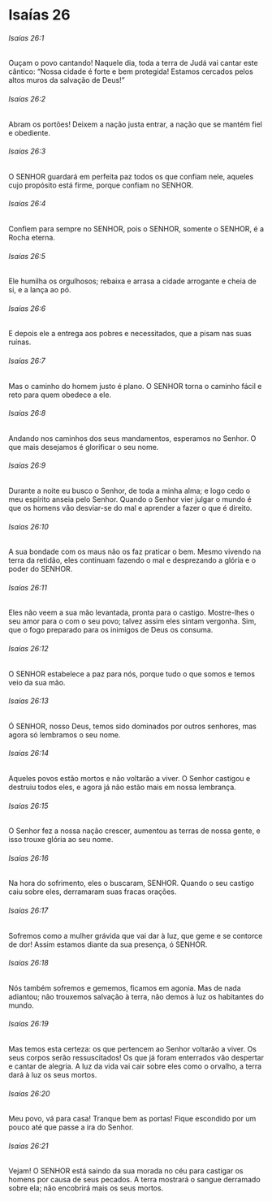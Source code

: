 # Isaías 26

###### Isaías 26:1

Ouçam o povo cantando! Naquele dia, toda a terra de Judá vai cantar este cântico: “Nossa cidade é forte e bem protegida! Estamos cercados pelos altos muros da salvação de Deus!”

###### Isaías 26:2

Abram os portões! Deixem a nação justa entrar, a nação que se mantém fiel e obediente.

###### Isaías 26:3

O SENHOR guardará em perfeita paz todos os que confiam nele, aqueles cujo propósito está firme, porque confiam no SENHOR.

###### Isaías 26:4

Confiem para sempre no SENHOR, pois o SENHOR, somente o SENHOR, é a Rocha eterna.

###### Isaías 26:5

Ele humilha os orgulhosos; rebaixa e arrasa a cidade arrogante e cheia de si, e a lança ao pó.

###### Isaías 26:6

E depois ele a entrega aos pobres e necessitados, que a pisam nas suas ruínas.

###### Isaías 26:7

Mas o caminho do homem justo é plano. O SENHOR torna o caminho fácil e reto para quem obedece a ele.

###### Isaías 26:8

Andando nos caminhos dos seus mandamentos, esperamos no Senhor. O que mais desejamos é glorificar o seu nome.

###### Isaías 26:9

Durante a noite eu busco o Senhor, de toda a minha alma; e logo cedo o meu espírito anseia pelo Senhor. Quando o Senhor vier julgar o mundo é que os homens vão desviar-se do mal e aprender a fazer o que é direito.

###### Isaías 26:10

A sua bondade com os maus não os faz praticar o bem. Mesmo vivendo na terra da retidão, eles continuam fazendo o mal e desprezando a glória e o poder do SENHOR.

###### Isaías 26:11

Eles não veem a sua mão levantada, pronta para o castigo. Mostre-lhes o seu amor para o com o seu povo; talvez assim eles sintam vergonha. Sim, que o fogo preparado para os inimigos de Deus os consuma.

###### Isaías 26:12

O SENHOR estabelece a paz para nós, porque tudo o que somos e temos veio da sua mão.

###### Isaías 26:13

Ó SENHOR, nosso Deus, temos sido dominados por outros senhores, mas agora só lembramos o seu nome.

###### Isaías 26:14

Aqueles povos estão mortos e não voltarão a viver. O Senhor castigou e destruiu todos eles, e agora já não estão mais em nossa lembrança.

###### Isaías 26:15

O Senhor fez a nossa nação crescer, aumentou as terras de nossa gente, e isso trouxe glória ao seu nome.

###### Isaías 26:16

Na hora do sofrimento, eles o buscaram, SENHOR. Quando o seu castigo caiu sobre eles, derramaram suas fracas orações.

###### Isaías 26:17

Sofremos como a mulher grávida que vai dar à luz, que geme e se contorce de dor! Assim estamos diante da sua presença, ó SENHOR.

###### Isaías 26:18

Nós também sofremos e gememos, ficamos em agonia. Mas de nada adiantou; não trouxemos salvação à terra, não demos à luz os habitantes do mundo.

###### Isaías 26:19

Mas temos esta certeza: os que pertencem ao Senhor voltarão a viver. Os seus corpos serão ressuscitados! Os que já foram enterrados vão despertar e cantar de alegria. A luz da vida vai cair sobre eles como o orvalho, a terra dará à luz os seus mortos.

###### Isaías 26:20

Meu povo, vá para casa! Tranque bem as portas! Fique escondido por um pouco até que passe a ira do Senhor.

###### Isaías 26:21

Vejam! O SENHOR está saindo da sua morada no céu para castigar os homens por causa de seus pecados. A terra mostrará o sangue derramado sobre ela; não encobrirá mais os seus mortos.

